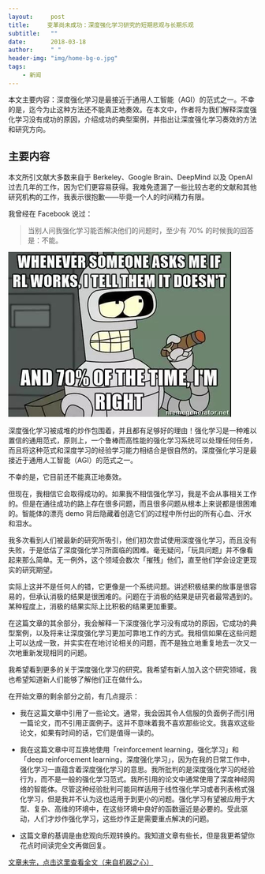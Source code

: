 ```yaml
---
layout:     post
title:     变革尚未成功：深度强化学习研究的短期悲观与长期乐观
subtitle:   ""
date:       2018-03-18
author:     " "
header-img: "img/home-bg-o.jpg"
tags:
    - 新闻
---
```


本文主要内容：深度强化学习是最接近于通用人工智能（AGI）的范式之一。不幸的是，迄今为止这种方法还不能真正地奏效。在本文中，作者将为我们解释深度强化学习没有成功的原因，介绍成功的典型案例，并指出让深度强化学习奏效的方法和研究方向。





<!-- more -->

## 主要内容

本文所引文献大多数来自于 Berkeley、Google Brain、DeepMind 以及 OpenAI 过去几年的工作，因为它们更容易获得。我难免遗漏了一些比较古老的文献和其他研究机构的工作，我表示很抱歉——毕竟一个人的时间精力有限。

我曾经在 Facebook 说过：

> 当别人问我强化学习能否解决他们的问题时，至少有 70% 的时候我的回答是：不能。

![images](/images\news\2018-3-18-biange.jpg)

深度强化学习被成堆的炒作包围着，并且都有足够好的理由！强化学习是一种难以置信的通用范式，原则上，一个鲁棒而高性能的强化学习系统可以处理任何任务，而且将这种范式和深度学习的经验学习能力相结合是很自然的。深度强化学习是最接近于通用人工智能（AGI）的范式之一。

不幸的是，它目前还不能真正地奏效。

但现在，我相信它会取得成功的。如果我不相信强化学习，我是不会从事相关工作的。但是在通往成功的路上存在很多问题，而且很多问题从根本上来说都是很困难的。智能体的漂亮 demo 背后隐藏着创造它们的过程中所付出的所有心血、汗水和泪水。

我多次看到人们被最新的研究所吸引，他们初次尝试使用深度强化学习，而且没有失败，于是低估了深度强化学习所面临的困难。毫无疑问，「玩具问题」并不像看起来那么简单。无一例外，这个领域会数次「摧残」他们，直至他们学会设定更现实的研究期望。

实际上这并不是任何人的错，它更像是一个系统问题。讲述积极结果的故事是很容易的，但承认消极的结果是很困难的。问题在于消极的结果是研究者最常遇到的。某种程度上，消极的结果实际上比积极的结果更加重要。

在这篇文章的其余部分，我会解释一下深度强化学习没有成功的原因，它成功的典型案例，以及将来让深度强化学习更加可靠地工作的方式。我相信如果在这些问题上可以达成一致，并实实在在地讨论相关的问题，而不是独立地重复地去一次又一次地重新发现相同的问题。

我希望看到更多的关于深度强化学习的研究。我希望有新人加入这个研究领域，我也希望知道新人们能够了解他们正在做什么。

在开始文章的剩余部分之前，有几点提示：

- 我在这篇文章中引用了一些论文。通常，我会因其令人信服的负面例子而引用一篇论文，而不引用正面例子。这并不意味着我不喜欢那些论文。我喜欢这些论文，如果有时间的话，它们是值得一读的。

- 我在这篇文章中可互换地使用「reinforcement learning，强化学习」和「deep reinforcement learning，深度强化学习」，因为在我的日常工作中，强化学习一直蕴含着深度强化学习的意思。我所批判的是深度强化学习的经验行为，而不是一般的强化学习范式。我所引用的论文中通常使用了深度神经网络的智能体。尽管这种经验批判可能同样适用于线性强化学习或者列表格式强化学习，但是我并不认为这也适用于到更小的问题。强化学习有望被应用于大型、复杂、高维的环境中，在这些环境中良好的函数逼近是必要的。受此驱动，人们才炒作强化学习，这些炒作正是需要重点解决的问题。

- 这篇文章的基调是由悲观向乐观转换的。我知道文章有些长，但是我更希望你花点时间读完全文再做回复。

[文章未完，点击这里查看全文（来自机器之心）](http://mp.weixin.qq.com/s/5fuiigX9OsEhrTMviJbQDQ)